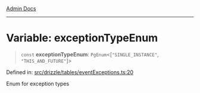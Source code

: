 [Admin Docs](/)

***

# Variable: exceptionTypeEnum

> `const` **exceptionTypeEnum**: `PgEnum`\<\[`"SINGLE_INSTANCE"`, `"THIS_AND_FUTURE"`\]\>

Defined in: [src/drizzle/tables/eventExceptions.ts:20](https://github.com/gautam-divyanshu/talawa-api/blob/7e7d786bbd7356b22a3ba5029601eed88ff27201/src/drizzle/tables/eventExceptions.ts#L20)

Enum for exception types
